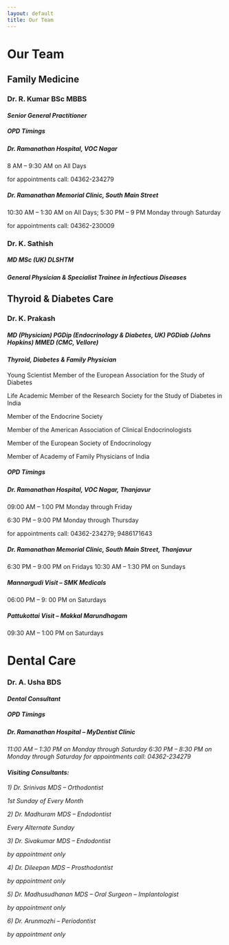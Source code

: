 ```yaml
---
layout: default
title: Our Team
---
```


<h1>Our Team </h1>
<h2>Family Medicine </h2>


<h3><i class="fa fa-user-md fa-1x" aria-hidden="true"></i>  Dr. R. Kumar BSc MBBS </h3>

<h4><i>Senior General Practitioner</i></h4>

<h5>OPD Timings</h5>
<h5>Dr. Ramanathan Hospital, VOC Nagar</h5>

<i class="fa fa-arrow-circle-right" aria-hidden="true"></i> 8 AM – 9:30 AM on All Days

for appointments call: 04362-234279

<h5>Dr. Ramanathan Memorial Clinic, South Main Street</h5>

<i class="fa fa-arrow-circle-right" aria-hidden="true"></i> 10:30 AM – 1:30 AM on All Days;
<i class="fa fa-arrow-circle-right" aria-hidden="true"></i> 5:30 PM – 9 PM Monday through Saturday

for appointments call: 04362-230009

 <h3><i class="fa fa-user-md fa-1x" aria-hidden="true"></i> Dr. K. Sathish </h3>
 <h5>MD MSc (UK)  DLSHTM </h5>

<h4><i>General Physician & Specialist Trainee in Infectious Diseases</i></h4>


<h2> Thyroid & Diabetes Care </h2>

<i class="fa fa-user-md fa-1x" aria-hidden="true"></i> <h3> Dr. K. Prakash </h3>
<h5>MD (Physician) PGDip (Endocrinology & Diabetes, UK) PGDiab (Johns Hopkins) MMED (CMC, Vellore)</h5>
<h4> <i>Thyroid, Diabetes & Family Physician</i></h4>

<i class="fa fa-chevron-circle-right" aria-hidden="true"></i>Young Scientist Member of the European Association for the Study of Diabetes

<i class="fa fa-chevron-circle-right" aria-hidden="true"></i>Life Academic Member of the Research Society for the Study of Diabetes in India

<i class="fa fa-chevron-circle-right" aria-hidden="true"></i>Member of the Endocrine Society

<i class="fa fa-chevron-circle-right" aria-hidden="true"></i>Member of the American Association of Clinical Endocrinologists

<i class="fa fa-chevron-circle-right" aria-hidden="true"></i>Member of the European Society of Endocrinology

<i class="fa fa-chevron-circle-right" aria-hidden="true"></i>Member of Academy of Family Physicians of India

 

<h5><b> OPD Timings </b><h5>
<h5> Dr. Ramanathan Hospital, VOC Nagar, Thanjavur</h5>

<i class="fa fa-arrow-circle-right" aria-hidden="true"></i> 09:00 AM – 1:00 PM Monday through Friday

<i class="fa fa-arrow-circle-right" aria-hidden="true"></i> 6:30 PM – 9:00 PM Monday through Thursday

for appointments call: 04362-234279; 9486171643



<h5> Dr. Ramanathan Memorial Clinic, South Main Street, Thanjavur </h5>

<i class="fa fa-arrow-circle-right" aria-hidden="true"></i> 6:30 PM – 9:00 PM on Fridays
<i class="fa fa-arrow-circle-right" aria-hidden="true"></i> 10:30 AM – 1:30 PM on Sundays



<h5> Mannargudi Visit – SMK Medicals </h5>

<i class="fa fa-arrow-circle-right" aria-hidden="true"></i> 06:00 PM – 9: 00 PM on Saturdays



<h5> Pattukottai Visit – Makkal Marundhagam </h5>

<i class="fa fa-arrow-circle-right" aria-hidden="true"></i> 09:30 AM – 1:00 PM on Saturdays



# Dental Care #

<i class="fa fa-user-md fa-2x" aria-hidden="true"></i> <h3> Dr. A. Usha BDS  </h3>
<h4><i>Dental Consultant</i></h4>

<h5><B>OPD Timings</B></h5>
<h5>Dr. Ramanathan Hospital – MyDentist Clinic</h5>
<i class="fa fa-arrow-circle-right" aria-hidden="true">11:00 AM – 1:30 PM on Monday through Saturday
<i class="fa fa-arrow-circle-right" aria-hidden="true">6:30 PM – 8:30 PM on Monday through Saturday
for appointments call: 04362-234279

<h4>Visiting Consultants:</h4>

<i class="fa fa-user-md fa-1g" aria-hidden="true"></i> 1) Dr. Srinivas MDS – Orthodontist

1st Sunday of Every Month

<i class="fa fa-user-md fa-1g" aria-hidden="true"></i> 2) Dr. Madhuram MDS – Endodontist

Every Alternate Sunday

<i class="fa fa-user-md fa-1g" aria-hidden="true"></i> 3) Dr. Sivakumar MDS – Endodontist

by appointment only

<i class="fa fa-user-md fa-1g" aria-hidden="true"></i> 4) Dr. Dileepan MDS – Prosthodontist

by appointment only

<i class="fa fa-user-md fa-1g" aria-hidden="true"></i> 5) Dr. Madhusudhanan MDS – Oral Surgeon – Implantologist

by appointment only

<i class="fa fa-user-md fa-1g" aria-hidden="true"></i> 6) Dr. Arunmozhi – Periodontist

by appointment only
